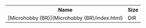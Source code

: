 <table>
<tr><th>Name</th><th>Size</th></tr>
<tr><td>[Microhobby (BR)](Microhobby (BR)/index.html)</td><td>DIR</td></tr>
</table>
